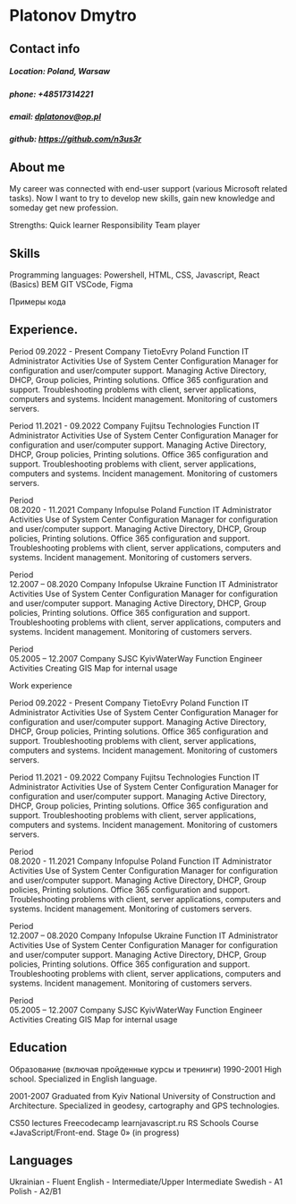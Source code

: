 # Platonov Dmytro

## Contact info

##### Location: Poland, Warsaw

##### phone: +48517314221

##### email: dplatonov@op.pl

##### github: https://github.com/n3us3r

## About me

My career was connected with end-user support (various Microsoft related tasks). Now I want to try to develop new skills, gain new knowledge and someday get new profession.

Strengths:
Quick learner
Responsibility
Team player

## Skills

Programming languages:
Powershell, HTML, CSS, Javascript, React (Basics)
BEM
GIT
VSCode, Figma

Примеры кода

## Experience.

Period
09.2022 - Present
Company
TietoEvry Poland
Function
IT Administrator
Activities
Use of System Center Configuration Manager for configuration and user/computer support.
Managing Active Directory, DHCP, Group policies, Printing solutions.
Office 365 configuration and support.
Troubleshooting problems with client, server applications, computers and systems.
Incident management. Monitoring of customers servers.

Period
11.2021 - 09.2022
Company
Fujitsu Technologies
Function
IT Administrator
Activities
Use of System Center Configuration Manager for configuration and user/computer support.
Managing Active Directory, DHCP, Group policies, Printing solutions.
Office 365 configuration and support.
Troubleshooting problems with client, server applications, computers and systems.
Incident management. Monitoring of customers servers.

Period  
08.2020 - 11.2021
Company
Infopulse Poland
Function
IT Administrator
Activities
Use of System Center Configuration Manager for configuration and user/computer support.
Managing Active Directory, DHCP, Group policies, Printing solutions.
Office 365 configuration and support.
Troubleshooting problems with client, server applications, computers and systems.
Incident management. Monitoring of customers servers.

Period  
12.2007 – 08.2020
Company
Infopulse Ukraine
Function
IT Administrator
Activities
Use of System Center Configuration Manager for configuration and user/computer support.
Managing Active Directory, DHCP, Group policies, Printing solutions.
Office 365 configuration and support.
Troubleshooting problems with client, server applications, computers and systems.
Incident management. Monitoring of customers servers.

Period  
05.2005 – 12.2007
Company
SJSC KyivWaterWay
Function
Engineer
Activities
Creating GIS Map for internal usage

Work experience

Period
09.2022 - Present
Company
TietoEvry Poland
Function
IT Administrator
Activities
Use of System Center Configuration Manager for configuration and user/computer
support.
Managing Active Directory, DHCP, Group policies, Printing solutions.
Office 365 configuration and support.
Troubleshooting problems with client, server applications, computers and systems.
Incident management. Monitoring of customers servers.

Period
11.2021 - 09.2022
Company
Fujitsu Technologies
Function
IT Administrator
Activities
Use of System Center Configuration Manager for configuration and user/computer support.
Managing Active Directory, DHCP, Group policies, Printing solutions.
Office 365 configuration and support.
Troubleshooting problems with client, server applications, computers and systems.
Incident management. Monitoring of customers servers.

Period  
08.2020 - 11.2021
Company
Infopulse Poland
Function
IT Administrator
Activities
Use of System Center Configuration Manager for configuration and user/computer support.
Managing Active Directory, DHCP, Group policies, Printing solutions.
Office 365 configuration and support.
Troubleshooting problems with client, server applications, computers and systems.
Incident management. Monitoring of customers servers.

Period  
12.2007 – 08.2020
Company
Infopulse Ukraine
Function
IT Administrator
Activities
Use of System Center Configuration Manager for configuration and user/computer support.
Managing Active Directory, DHCP, Group policies, Printing solutions.
Office 365 configuration and support.
Troubleshooting problems with client, server applications, computers and systems.
Incident management. Monitoring of customers servers.

Period  
05.2005 – 12.2007
Company
SJSC KyivWaterWay
Function
Engineer
Activities
Creating GIS Map for internal usage

## Education

Образование (включая пройденные курсы и тренинги)
1990-2001 High school.
Specialized in English language.

2001-2007 Graduated from Kyiv National University of Construction and Architecture.
Specialized in geodesy, cartography and GPS technologies.

CS50 lectures
Freecodecamp
learnjavascript.ru
RS Schools Course «JavaScript/Front-end. Stage 0» (in progress)

## Languages

Ukrainian - Fluent
English - Intermediate/Upper Intermediate
Swedish - A1
Polish - A2/B1
